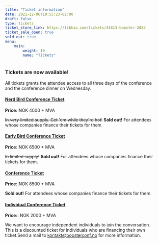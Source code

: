 ```yaml
---
title: "Ticket information"
date: 2021-12-06T19:55:23+02:00
draft: false
type: tickets
ticket_store_link: https://tikkio.com/tickets/34813-booster-2023
ticket_sale_open: true
sold_out: true
menu:
    main:
        weight: 19
        name: "Tickets"
---
```


### Tickets are now available!

All tickets grants the attendee access to all three days of the conference and the conference dinner on Wednesday.

#### [Nerd Bird Conference Ticket](https://tikkio.com/tickets/34813-booster-2023)
**Price:** NOK 4000 + MVA

~~In *very* limited supply. Get 'em while they're hot!~~ **Sold out!** For attendees whose companies finance their tickets for them.

#### [Early Bird Conference Ticket](https://tikkio.com/tickets/34813-booster-2023)
**Price:** NOK 6500 + MVA

~~In limited supply!~~ **Sold out!** For attendees whose companies finance their tickets for them.

#### [Conference Ticket](https://tikkio.com/tickets/34813-booster-2023)
**Price:** NOK 8500 + MVA

**Sold out!** For attendees whose companies finance their tickets for them.


#### [Individual Conference Ticket](mailto:kontakt@boosterconf.no?subject=Individual%20conference%20ticket)
**Price:**: NOK 2000 + MVA

We want to encourage independent individuals to join the conversation. This is a discounted ticket for individuals who are financing their own ticket.Send a mail to [kontakt@boosterconf.no](mailto:kontakt@boosterconf.no?subject=Individual%20conference%20ticket) for more information.
